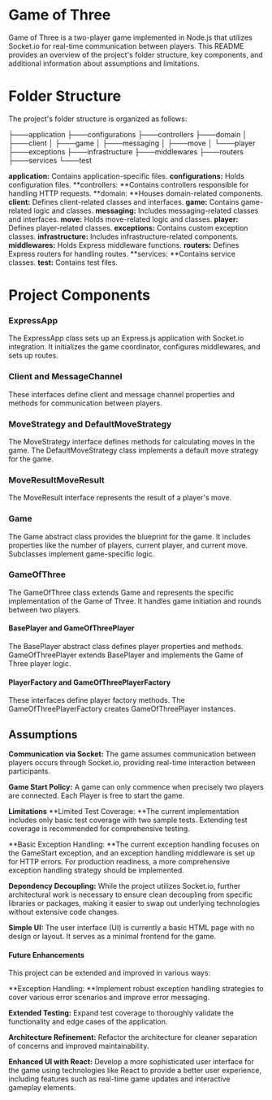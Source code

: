 # Game of Three
Game of Three is a two-player game implemented in Node.js that utilizes Socket.io for real-time communication between players. This README provides an overview of the project's folder structure, key components, and additional information about assumptions and limitations.

# Folder Structure
The project's folder structure is organized as follows:

├───application
├───configurations
├───controllers
├───domain
│   ├───client
│   ├───game
│   ├───messaging
│   ├───move
│   └───player
├───exceptions
├───infrastructure
├───middlewares
├───routers
├───services
└───test

**application:** Contains application-specific files.
**configurations:** Holds configuration files.
**controllers: **Contains controllers responsible for handling HTTP requests.
**domain: **Houses domain-related components.
**client:** Defines client-related classes and interfaces.
**game:** Contains game-related logic and classes.
**messaging:** Includes messaging-related classes and interfaces.
**move:** Holds move-related logic and classes.
**player:** Defines player-related classes.
**exceptions:** Contains custom exception classes.
**infrastructure:** Includes infrastructure-related components.
**middlewares:** Holds Express middleware functions.
**routers:** Defines Express routers for handling routes.
**services: **Contains service classes.
**test:** Contains test files.
# Project Components
### ExpressApp
The ExpressApp class sets up an Express.js application with Socket.io integration. It initializes the game coordinator, configures middlewares, and sets up routes.

### Client and MessageChannel
These interfaces define client and message channel properties and methods for communication between players.

### MoveStrategy and DefaultMoveStrategy
The MoveStrategy interface defines methods for calculating moves in the game. The DefaultMoveStrategy class implements a default move strategy for the game.

### MoveResultMoveResult
The MoveResult interface represents the result of a player's move.

### Game
The Game abstract class provides the blueprint for the game. It includes properties like the number of players, current player, and current move. Subclasses implement game-specific logic.

### GameOfThree
The GameOfThree class extends Game and represents the specific implementation of the Game of Three. It handles game initiation and rounds between two players.

#### BasePlayer and GameOfThreePlayer
The BasePlayer abstract class defines player properties and methods. GameOfThreePlayer extends BasePlayer and implements the Game of Three player logic.

#### PlayerFactory and GameOfThreePlayerFactory
These interfaces define player factory methods. The GameOfThreePlayerFactory creates GameOfThreePlayer instances.

## Assumptions
**Communication via Socket:** The game assumes communication between players occurs through Socket.io, providing real-time interaction between participants.

**Game Start Policy:** A game can only commence when precisely two players are connected. Each Player is free to start the game.

**Limitations**
**Limited Test Coverage: **The current implementation includes only basic test coverage with two sample tests. Extending test coverage is recommended for comprehensive testing.

**Basic Exception Handling: **The current exception handling focuses on the GameStart exception, and an exception handling middleware is set up for HTTP errors. For production readiness, a more comprehensive exception handling strategy should be implemented.

**Dependency Decoupling:** While the project utilizes Socket.io, further architectural work is necessary to ensure clean decoupling from specific libraries or packages, making it easier to swap out underlying technologies without extensive code changes.

**Simple UI:** The user interface (UI) is currently a basic HTML page with no design or layout. It serves as a minimal frontend for the game.

#### Future Enhancements
This project can be extended and improved in various ways:

**Exception Handling: **Implement robust exception handling strategies to cover various error scenarios and improve error messaging.

**Extended Testing:** Expand test coverage to thoroughly validate the functionality and edge cases of the application.

**Architecture Refinement:** Refactor the architecture for cleaner separation of concerns and improved maintainability.

**Enhanced UI with React:** Develop a more sophisticated user interface for the game using technologies like React to provide a better user experience, including features such as real-time game updates and interactive gameplay elements.



